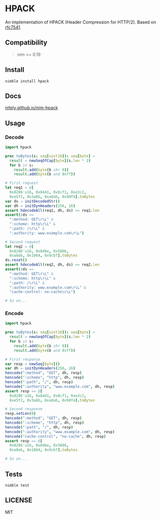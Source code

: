 # HPACK

An implementation of HPACK (Header Compression for HTTP/2).
Based on [rfc7541](https://tools.ietf.org/html/rfc7541).

## Compatibility

> nim >= 0.19

## Install

```
nimble install hpack
```

## Docs

[nitely.github.io/nim-hpack](https://nitely.github.io/nim-hpack/)

## Usage

### Decode

```nim
import hpack

proc toBytes(s: seq[uint16]): seq[byte] =
  result = newSeqOfCap[byte](s.len * 2)
  for b in s:
    result.add(byte(b shr 8))
    result.add(byte(b and 0xff))

# First request
let req1 = @[
  0x8286'u16, 0x8441, 0x8cf1, 0xe3c2,
  0xe5f2, 0x3a6b, 0xa0ab, 0x90f4].toBytes
var ds = initDecodedStr()
var dh = initDynHeaders(256, 16)
assert hdecodeAll(req1, dh, ds) == req1.len
assert($ds ==
  ":method: GET\r\L" &
  ":scheme: http\r\L" &
  ":path: /\r\L" &
  ":authority: www.example.com\r\L")

# Second request
let req2 = @[
  0x8286'u16, 0x84be, 0x5886,
  0xa8eb, 0x1064, 0x9cbf].toBytes
ds.reset()
assert hdecodeAll(req2, dh, ds) == req2.len
assert($ds ==
  ":method: GET\r\L" &
  ":scheme: http\r\L" &
  ":path: /\r\L" &
  ":authority: www.example.com\r\L" &
  "cache-control: no-cache\r\L")

# So on...
```

### Encode

```nim
import hpack

proc toBytes(s: seq[uint16]): seq[byte] =
  result = newSeqOfCap[byte](s.len * 2)
  for b in s:
    result.add(byte(b shr 8))
    result.add(byte(b and 0xff))

# First response
var resp = newSeq[byte]()
var dh = initDynHeaders(256, 16)
hencode(":method", "GET", dh, resp)
hencode(":scheme", "http", dh, resp)
hencode(":path", "/", dh, resp)
hencode(":authority", "www.example.com", dh, resp)
assert resp == @[
  0x8286'u16, 0x8441, 0x8cf1, 0xe3c2,
  0xe5f2, 0x3a6b, 0xa0ab, 0x90f4].toBytes

# Second response
resp.setLen(0)
hencode(":method", "GET", dh, resp)
hencode(":scheme", "http", dh, resp)
hencode(":path", "/", dh, resp)
hencode(":authority", "www.example.com", dh, resp)
hencode("cache-control", "no-cache", dh, resp)
assert resp == @[
  0x8286'u16, 0x84be, 0x5886,
  0xa8eb, 0x1064, 0x9cbf].toBytes

# So on...
```

## Tests

```
nimble test
```

## LICENSE

MIT
